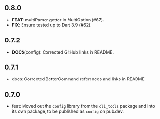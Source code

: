 ## 0.8.0

 - **FEAT**: multiParser getter in MultiOption (#67).
 - **FIX**: Ensure tested up to Dart 3.9 (#62).

## 0.7.2

 - **DOCS**(config): Corrected GitHub links in README.

## 0.7.1
- docs: Corrected BetterCommand references and links in README

## 0.7.0
- feat: Moved out the `config` library from the `cli_tools` package and into its own package, to be published as `config` on pub.dev.
